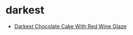 # darkest

 * [Darkest Chocolate Cake With Red Wine Glaze](../index/d/darkest-chocolate-cake-with-red-wine-glaze-51214740.json)
